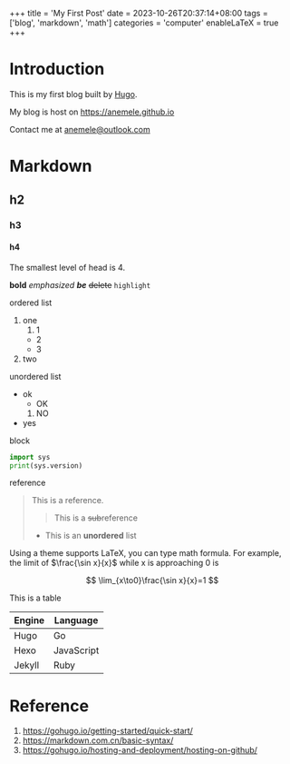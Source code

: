 +++
title = 'My First Post'
date = 2023-10-26T20:37:14+08:00
tags = ['blog', 'markdown', 'math']
categories = 'computer'
enableLaTeX = true
+++

# Introduction

This is my first blog built by [Hugo](https://gohugo.io).

My blog is host on <https://anemele.github.io>

Contact me at <anemele@outlook.com>

<!--more-->

# Markdown

## h2

### h3

#### h4

The smallest level of head is 4.

**bold** *emphasized* ***be*** ~~delete~~ `highlight`

ordered list
1. one
    1. 1
    - 2
    - 3
2. two

unordered list
- ok
    - OK
    1. NO
- yes

block
```python
import sys
print(sys.version)
```

reference
> This is a reference.
>
> > This is a ~~sub~~reference
>
> - This is an **unordered** list

Using a theme supports LaTeX, you can type math formula.
For example, the limit of $\frac{\sin x}{x}$
while x is approaching $0$ is

$$
\lim_{x\to0}\frac{\sin x}{x}=1
$$

This is a table

| Engine | Language |
| -- | -- |
| Hugo | Go |
| Hexo | JavaScript |
| Jekyll | Ruby |

# Reference

1. <https://gohugo.io/getting-started/quick-start/>
2. <https://markdown.com.cn/basic-syntax/>
3. <https://gohugo.io/hosting-and-deployment/hosting-on-github/>
